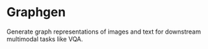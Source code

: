 # Graphgen

Generate graph representations of images and text for downstream multimodal
tasks like VQA.
